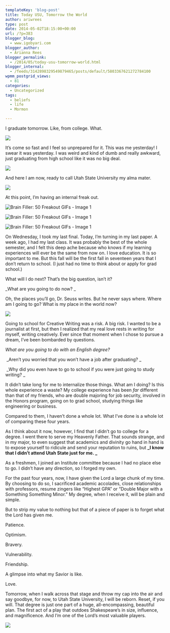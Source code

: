 ```yaml
---
templateKey: 'blog-post'
title: Today USU, Tomorrow the World
author: ariwrees
type: post
date: 2014-05-02T18:15:00+00:00
url: /?p=383
blogger_blog:
  - www.igobyari.com
blogger_author:
  - Arianna Rees
blogger_permalink:
  - /2014/05/today-usu-tomorrow-world.html
blogger_internal:
  - /feeds/3142898329549879465/posts/default/5803367621272784100
wpmm_postgrid_views:
  - 81
categories:
  - Uncategorized
tags:
  - beliefs
  - life
  - Mormon

---
```

I graduate tomorrow. Like, from college. What. 

[![](https://www.igobyari.com/wp-content/uploads/2014/05/Grad1.jpg)](https://www.igobyari.com/wp-content/uploads/2014/05/Grad1.jpg)

It’s come so fast and I feel so unprepared for it. This was me yesterday! I swear it was yesterday. I was weird and kind of dumb and really awkward, just graduating from high school like it was no big deal. 

[![](https://www.igobyari.com/wp-content/uploads/2014/05/DSC01352.jpg)](https://www.igobyari.com/wp-content/uploads/2014/05/DSC01352.jpg)

And here I am now, ready to call Utah State University my alma mater.

[![](https://www.igobyari.com/wp-content/uploads/2014/05/Grad5.jpg)](https://www.igobyari.com/wp-content/uploads/2014/05/Grad5.jpg)

At this point, I’m having an internal freak out. 

![Brain Filler: 50 Freakout GIFs - Image 1](https://www.igobyari.com/wp-content/uploads/2014/05/35518b95c77b884802b9499c4c310750.gif)

![Brain Filler: 50 Freakout GIFs - Image 1](https://www.igobyari.com/wp-content/uploads/2014/05/296b7ef0403d4cb097ef56bb4375bbdc.gif)

![Brain Filler: 50 Freakout GIFs - Image 1](https://www.igobyari.com/wp-content/uploads/2014/05/ce735e2c4bbb568f6ce35d014df5aa60.gif)

On Wednesday, I took my last final. Today, I’m turning in my last paper. A week ago, I had my last class. It was probably the best of the whole semester, and I felt this deep ache because who knows if my learning experiences will ever be the same from now on. I love education. It is so important to me. But this fall will be the first fall in seventeen years that I don’t return to school. (I just had no time to think about or apply for grad school.)

What will I do next? That’s the big question, isn’t it? 

_What are you going to do now? _

Oh, the places you’ll go, Dr. Seuss writes. But he never says where. Where am I going to go? What is my place in the world now? 

[![](https://www.igobyari.com/wp-content/uploads/2014/05/Grad4.jpg)](https://www.igobyari.com/wp-content/uploads/2014/05/Grad4.jpg)

Going to school for Creative Writing was a risk. A big risk. I wanted to be a journalist at first, but then I realized that my real love rests in writing for myself, writing creatively. Ever since that moment when I chose to pursue a dream, I’ve been bombarded by questions. 

_What are you going to do with an English degree?_

 _Aren’t you worried that you won’t have a job after graduating? _

 _Why did you even have to go to school if you were just going to study writing? _

It didn’t take long for me to internalize those things. What am I doing? Is this whole experience a waste? My college experience has been _far_ different than that of my friends, who are double majoring for job security, involved in the Honors program, going on to grad school, studying things like engineering or business.

Compared to them, I haven’t done a whole lot. What I’ve done is a whole lot of comparing these four years.

As I think about it now, however, I find that I didn’t go to college for a degree. I went there to serve my Heavenly Father. That sounds strange, and in my major, to even suggest that academics and divinity go hand in hand is to expose yourself to ridicule and send your reputation to ruins, but **_I know that I didn’t attend Utah State just for me. _**

As a freshmen, I joined an Institute committee because I had no place else to go. I didn’t have any direction, so I forged my own. 

For the past four years, now, I have given the Lord a large chunk of my time. By choosing to do so, I sacrificed academic accolades, close relationships with professors, resume zingers like “Highest GPA” or “Double Major with a Something Something Minor.” My degree, when I receive it, will be plain and simple.

But to strip my value to nothing but that of a piece of paper is to forget what the Lord has given me. 

Patience. 

Optimism. 

Bravery. 

Vulnerability.

Friendship. 

A glimpse into what my Savior is like.  

Love. 

Tomorrow, when I walk across that stage and throw my cap into the air and say goodbye, for now, to Utah State University, I will be reborn. Reset, if you will. That degree is just one part of a huge, all-encompassing, beautiful plan. The first act of a play that outdoes Shakespeare’s in size, influence, and magnificence. And I’m one of the Lord’s most valuable players. 

[![](https://www.igobyari.com/wp-content/uploads/2014/05/GRADANNOUNCEMENT1.jpg)](https://www.igobyari.com/wp-content/uploads/2014/05/GRADANNOUNCEMENT1.jpg)